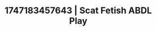 ---
categories:
- Gymnastics
- Femme domination
- Eye contact kink
- Hidden desires
- Mirror play
image: /assets/images/1747183457643.jpg
layout: post
seo:
  description: Featured content with premium Scat Fetish, ABDL Play. HD images available.
  keywords: Scat Fetish, ABDL Play
  og_image: /assets/images/1747183457643.jpg
  schema_type: VisualArtwork
tags:
- ABDL Play
- Scat Fetish
- '#1747183457643'
title: 1747183457643 | Scat Fetish ABDL Play
---